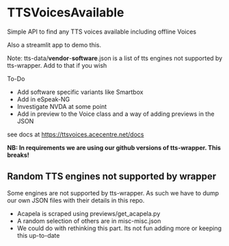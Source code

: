 # TTSVoicesAvailable

 Simple API to find any TTS voices available including offline Voices

Also a streamlit app to demo this. 

Note: tts-data/**vendor**-**software**.json is a list of tts engines not supported by tts-wrapper. Add to that if you wish

To-Do

- Add software specific variants like Smartbox
- Add in eSpeak-NG
- Investigate NVDA at some point
- Add in preview to the Voice class and a way of adding previews in the JSON

see docs at https://ttsvoices.acecentre.net/docs 

**NB: In requirements we are using our github versions of tts-wrapper. This breaks!**

## Random TTS engines not supported by wrapper

Some engines are not supported by tts-wrapper. As such we have to dump our own JSON files with their details in this repo. 

- Acapela is scraped using previews/get_acapela.py
- A random selection of others are in misc-misc.json
- We could do with rethinking this part. Its not fun adding more or keeping this up-to-date 

